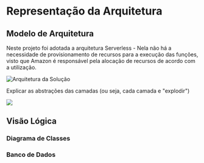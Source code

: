 # Representação da Arquitetura

## Modelo de Arquitetura

Neste projeto foi adotada a arquitetura Serverless - Nela não há a necessidade de provisionamento de recursos para a execução das funções, visto que Amazon é responsável pela alocação de recursos de acordo com a utilização.

![Arquitetura da Solu&#xE7;&#xE3;o](.gitbook/assets/image.png)

Explicar  as abstrações das camadas \(ou seja, cada camada e "explodir"\)

![](.gitbook/assets/image%20%281%29.png)

## Visão Lógica

### Diagrama de Classes

### Banco de Dados

###  

